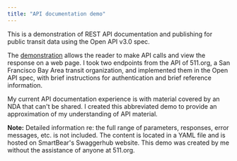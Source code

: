```yaml
---
title: "API documentation demo"
---
```


This is a demonstration of REST API documentation and publishing for public transit data using the Open API v3.0 spec. 

The [demonstration](https://app.swaggerhub.com/apis-docs/bennetthub500/511v2/1.0.0) allows the reader to make API calls and view the response on a web page. I took two endpoints from the API of 511.org, a San Francisco Bay Area transit organization, and implemented them in the Open API spec, with brief instructions for authentication and brief reference information.  

My current API documentation experience is with material covered by an NDA that can't be shared. I created this abbreviated demo to provide an approximation of my understanding of API material. 

**Note:** Detailed information re: the full range of parameters, responses, error messages, etc. is not included.  The content is located in a YAML file and is hosted on SmartBear's Swaggerhub website.  This demo was created by me without the assistance of anyone at 511.org. 
